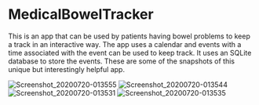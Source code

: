 # MedicalBowelTracker
This is an app that can be used by patients having bowel problems to keep a track in an interactive way.
The app uses a calendar and events with a time associated with the event can be used to keep track.
It uses an SQLite database to store the events.
These are some of the snapshots of this unique but interestingly helpful app.

![Screenshot_20200720-013555](https://user-images.githubusercontent.com/65035554/87936218-1561b080-cab0-11ea-8d40-1e8a06d717f9.jpg)
![Screenshot_20200720-013544](https://user-images.githubusercontent.com/65035554/87936222-1692dd80-cab0-11ea-93d0-93237f233c8f.jpg)
![Screenshot_20200720-013531](https://user-images.githubusercontent.com/65035554/87936223-172b7400-cab0-11ea-9ff5-d096f8dd0c89.jpg)
![Screenshot_20200720-013535](https://user-images.githubusercontent.com/65035554/87936225-172b7400-cab0-11ea-819b-eef7ece00730.jpg)
